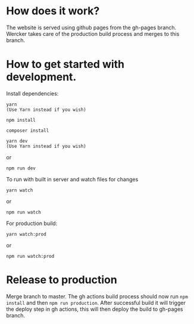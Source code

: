 # How does it work?
The website is served using github pages from the gh-pages branch. Wercker takes care of the production build process and merges to this branch.

# How to get started with development.

Install dependencies:
```
yarn
(Use Yarn instead if you wish)
```

```
npm install
```

```
composer install
```

```
yarn dev
(Use Yarn instead if you wish)
```
or
```
npm run dev
```

To run with built in server and watch files for changes

``` 
yarn watch
```
or
```
npm run watch
```

For production build:
``` 
yarn watch:prod
```
or
```
npm run watch:prod
```

# Release to production

Merge branch to master. The gh actions build process should now run `npm install` and then `npm run production`.
After successful build it will trigger the deploy step in gh actions, this will then deploy the build to gh-pages branch.
